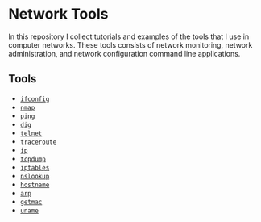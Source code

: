 # Network Tools

In this repository I collect tutorials and examples of the tools that I use
in computer networks. These tools consists of network monitoring, network administration,
and network configuration command line applications.

## Tools

- [```ifconfig```](./ifconfig/README.md)
- [```nmap```](./nmap/README.md)
- [```ping```](./ping/README.md)
- [```dig```](./dig/README.md)
- [```telnet```](./telnet/README.md)
- [```traceroute```](./traceroute/README.md)
- [```ip```](./ip/README.md)
- [```tcpdump```](./tcpdump/README.md)
- [```iptables```](./iptables/README.md)
- [```nslookup```](./nslookup/README.md)
- [```hostname```](./hostname/README.md)
- [```arp```](./arp/README.md)
- [```getmac```](./getmac/README.md)
- [```uname```](./uname/README.md)
